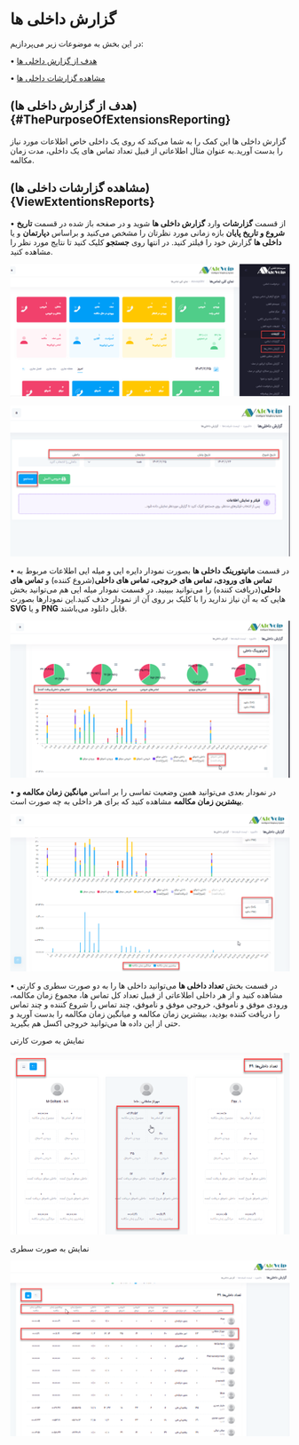 # گزارش داخلی ها

در این بخش به موضوعات زیر می‌پردازیم:

•	[هدف از گزارش داخلی ها ](#ThePurposeOfExtensionsReporting)

•	[مشاهده گزارشات داخلی ها](#ViewExtentionsReports)

## (هدف از گزارش داخلی ها){#ThePurposeOfExtensionsReporting}

گزارش داخلی ها این کمک را به شما می‌کند که روی یک داخلی خاص اطلاعات مورد نیاز را بدست آورید.به عنوان مثال اطلاعاتی از قبیل تعداد تماس های یک داخلی، مدت زمان مکالمه.

## (مشاهده گزارشات داخلی ها){ViewExtentionsReports}

•	از قسمت **گزارشات** وارد **گزارش داخلی ها** شوید و در صفحه باز شده در قسمت **تاریخ شروع و تاریخ پایان** بازه زمانی مورد نظرتان را مشخص می‌کنید و براساس **دپارتمان** و یا **داخلی ها** گزارش خود را فیلتر کنید. در انتها روی **جستجو** کلیک کنید تا نتایج مورد نظر را مشاهده کنید.


![باز کردن گزارشات داخلی ها ](./Image/extenreport-1.png)

![باز کردن گزارشات داخلی ها ](./Image/extenreport-2.png)

•	در قسمت **مانیتورینگ داخلی ها** بصورت نمودار دایره ایی و میله ایی اطلاعات مربوط به **تماس های ورودی، تماس های خروجی، تماس های داخلی**(شروع کننده) و **تماس های داخلی**(دریافت کننده) را  می‌توانید ببینید. در قسمت نمودار میله ایی هم می‌توانید بخش هایی که به آن نیاز ندارید را با کلیک بر روی آن  از نمودار حذف کنید.این نمودارها بصورت **SVG**  و یا **PNG** قابل دانلود می‌باشند.

![باز کردن گزارشات داخلی ها ](./Image/nemudar-1.png)

•	در نمودار بعدی می‌توانید همین وضعیت تماسی را بر اساس **میانگین زمان مکالمه و بیشترین زمان مکالمه** مشاهده کنید که برای هر داخلی به چه صورت است.

![باز کردن گزارشات داخلی ها ](./Image/nemudar-2.png)

•	در قسمت بخش **تعداد داخلی ها** می‌توانید داخلی ها را به دو صورت سطری و کارتی مشاهده کنید و از هر داخلی اطلاعاتی از قبیل تعداد کل تماس ها، مجموع زمان مکالمه، ورودی موفق و ناموفق، خروجی موفق و ناموفق، چند تماس را شروع کننده و چند تماس را دریافت کننده بودید، بیشترین زمان مکالمه و میانگین زمان مکالمه را  بدست آورید و حتی از این داده ها می‌توانید خروجی اکسل هم بگیرید.

نمایش به صورت کارتی

![باز کردن گزارشات داخلی ها ](./Image/nemudar-3.png)

نمایش به صورت سطری

![باز کردن گزارشات داخلی ها ](./Image/extenreport-3.png)
